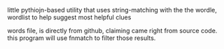 little pythiojn-based utility that uses string-matching with the the wordle, wordlist to help suggest most helpful clues

words file, is directly from github, claiming came right from source code. this program will use fnmatch to filter those results.